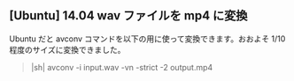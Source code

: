 ## [Ubuntu] 14.04 wav ファイルを mp4 に変換

Ubuntu だと avconv コマンドを以下の用に使って変換できます。おおよそ 1/10 程度のサイズに変換できました。
>|sh|
avconv -i input.wav -vn -strict -2 output.mp4
```

